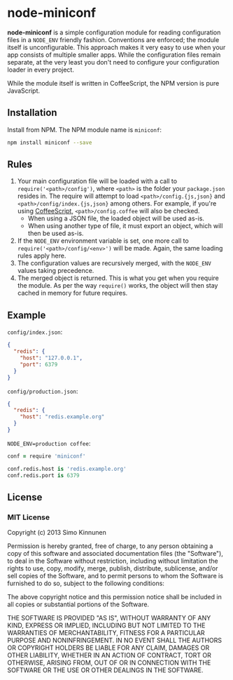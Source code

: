 # node-miniconf

**node-miniconf** is a simple configuration module for reading configuration files in a `NODE_ENV` friendly fashion. Conventions are enforced; the module itself is unconfigurable. This approach makes it very easy to use when your app consists of multiple smaller apps. While the configuration files remain separate, at the very least you don't need to configure your configuration loader in every project.

While the module itself is written in CoffeeScript, the NPM version is pure JavaScript.

## Installation

Install from NPM. The NPM module name is `miniconf`:

```bash
npm install miniconf --save
```

## Rules

1. Your main configuration file will be loaded with a call to `require('<path>/config')`, where `<path>` is the folder your `package.json` resides in. The require will attempt to load `<path>/config.{js,json}` and `<path>/config/index.{js,json}` among others. For example, if you're using [CoffeeScript][coffeescript], `<path>/config.coffee` will also be checked.
    * When using a JSON file, the loaded object will be used as-is.
    * When using another type of file, it must export an object, which will then be used as-is.
2. If the `NODE_ENV` environment variable is set, one more call to `require('<path>/config/<env>')` will be made. Again, the same loading rules apply here.
3. The configuration values are recursively merged, with the `NODE_ENV` values taking precedence.
4. The merged object is returned. This is what you get when you require the module. As per the way `require()` works, the object will then stay cached in memory for future requires.

## Example

`config/index.json`:

```json
{
  "redis": {
    "host": "127.0.0.1",
    "port": 6379
  }
}
```

`config/production.json`:

```json
{
  "redis": {
    "host": "redis.example.org"
  }
}
```

`NODE_ENV=production coffee`:

```coffeescript
conf = require 'miniconf'

conf.redis.host is 'redis.example.org'
conf.redis.port is 6379
```

## License

### MIT License

Copyright (c) 2013 Simo Kinnunen

Permission is hereby granted, free of charge, to any person obtaining a copy
of this software and associated documentation files (the "Software"), to deal
in the Software without restriction, including without limitation the rights
to use, copy, modify, merge, publish, distribute, sublicense, and/or sell
copies of the Software, and to permit persons to whom the Software is
furnished to do so, subject to the following conditions:

The above copyright notice and this permission notice shall be included in
all copies or substantial portions of the Software.

THE SOFTWARE IS PROVIDED "AS IS", WITHOUT WARRANTY OF ANY KIND, EXPRESS OR
IMPLIED, INCLUDING BUT NOT LIMITED TO THE WARRANTIES OF MERCHANTABILITY,
FITNESS FOR A PARTICULAR PURPOSE AND NONINFRINGEMENT. IN NO EVENT SHALL THE
AUTHORS OR COPYRIGHT HOLDERS BE LIABLE FOR ANY CLAIM, DAMAGES OR OTHER
LIABILITY, WHETHER IN AN ACTION OF CONTRACT, TORT OR OTHERWISE, ARISING FROM,
OUT OF OR IN CONNECTION WITH THE SOFTWARE OR THE USE OR OTHER DEALINGS IN
THE SOFTWARE.

[coffeescript]: <http://coffeescript.org/>
